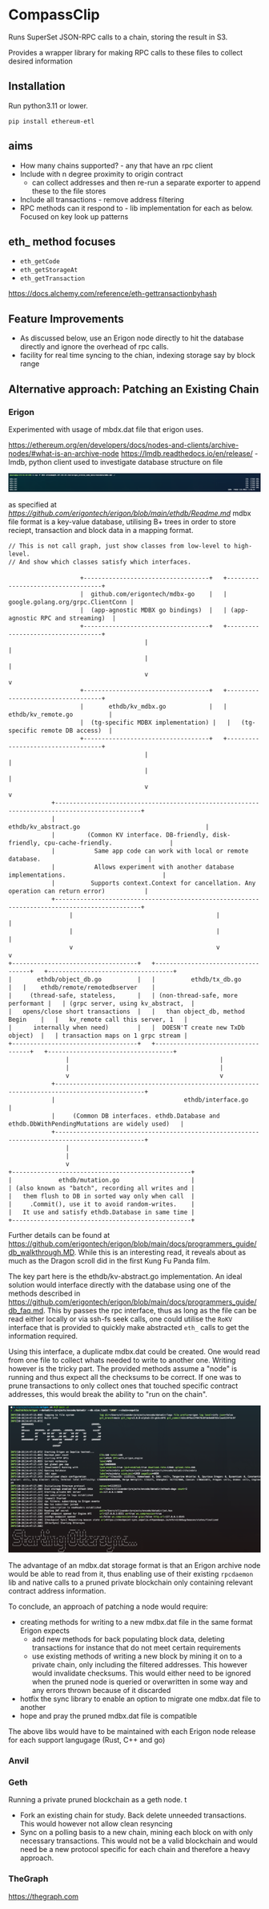 # CompassClip

Runs SuperSet JSON-RPC calls to a chain, storing the result in S3. 

Provides a wrapper library for making RPC calls to these files to collect desired information

## Installation
Run python3.11 or lower.

```
pip install ethereum-etl
```

## aims

- How many chains supported? - any that have an rpc client
- Include with n degree proximity to origin contract
  - can collect addresses and then re-run a separate exporter to append these to the file stores
- Include all transactions - remove address filtering
- RPC methods can it respond to - lib implementation for each as below. Focused on key look up
  patterns

## eth_ method focuses

- `eth_getCode`
- `eth_getStorageAt`
- `eth_getTransaction`

https://docs.alchemy.com/reference/eth-gettransactionbyhash

## Feature Improvements 

* As discussed below, use an Erigon node directly to hit the database directly and ignore the
  overhead of rpc calls.
* facility for real time syncing to the chian, indexing storage say by block range

## Alternative approach: Patching an Existing Chain

### Erigon

Experimented with usage of mbdx.dat file that erigon uses.

https://ethereum.org/en/developers/docs/nodes-and-clients/archive-nodes/#what-is-an-archive-node
https://lmdb.readthedocs.io/en/release/ - lmdb, python client used to investigate database structure
on file

![took a while to download](docs/image.png)

as specified at *https://github.com/erigontech/erigon/blob/main/ethdb/Readme.md*
mdbx file format is a key-value database, utilising B+ trees in order to store reciept, transaction
and block data in a mapping format.

```asciiflow.com
// This is not call graph, just show classes from low-level to high-level. 
// And show which classes satisfy which interfaces.

                    +-----------------------------------+   +-----------------------------------+ 
                    |  github.com/erigontech/mdbx-go    |   | google.golang.org/grpc.ClientConn |                    
                    |  (app-agnostic MDBX go bindings)  |   | (app-agnostic RPC and streaming)  |
                    +-----------------------------------+   +-----------------------------------+
                                      |                                      |
                                      |                                      |
                                      v                                      v
                    +-----------------------------------+   +-----------------------------------+
                    |       ethdb/kv_mdbx.go            |   |       ethdb/kv_remote.go          |                
                    |  (tg-specific MDBX implementation) |   |   (tg-specific remote DB access)  |              
                    +-----------------------------------+   +-----------------------------------+
                                      |                                      |
                                      |                                      |
                                      v                                      v
            +----------------------------------------------------------------------------------------------+
            |                                       ethdb/kv_abstract.go                                   |  
            |         (Common KV interface. DB-friendly, disk-friendly, cpu-cache-friendly.                |
            |           Same app code can work with local or remote database.                              |
            |           Allows experiment with another database implementations.                           |
            |          Supports context.Context for cancellation. Any operation can return error)           |
            +----------------------------------------------------------------------------------------------+
                 |                                        |                                      |
                 |                                        |                                      |
                 v                                        v                                      v
+-----------------------------------+   +-----------------------------------+   +-----------------------------------+
|       ethdb/object_db.go          |   |          ethdb/tx_db.go           |   |    ethdb/remote/remotedbserver    |                
|     (thread-safe, stateless,      |   | (non-thread-safe, more performant |   | (grpc server, using kv_abstract,  |  
|   opens/close short transactions  |   |   than object_db, method Begin    |   |   kv_remote call this server, 1   |
|      internally when need)        |   |  DOESN'T create new TxDb object)  |   | transaction maps on 1 grpc stream |
+-----------------------------------+   +-----------------------------------+   +-----------------------------------+
                |                                          |                                     
                |                                          |                                     
                v                                          v                                     
            +-----------------------------------------------------------------------------------------------+
            |                                    ethdb/interface.go                                         |  
            |     (Common DB interfaces. ethdb.Database and ethdb.DbWithPendingMutations are widely used)   |
            +-----------------------------------------------------------------------------------------------+
                |                      
                |                      
                v                      
+--------------------------------------------------+ 
|             ethdb/mutation.go                    |                 
| (also known as "batch", recording all writes and |  
|   them flush to DB in sorted way only when call  | 
|     .Commit(), use it to avoid random-writes.    | 
|   It use and satisfy ethdb.Database in same time |
+--------------------------------------------------+ 

```

Further details can be found at
https://github.com/erigontech/erigon/blob/main/docs/programmers_guide/db_walkthrough.MD. While this
is an interesting read, it reveals about as much as the Dragon scroll did in the first Kung Fu Panda
film.

The key part here is the ethdb/kv-abstract.go implementation. An ideal solution would interface
directly with the database using one of the methods described in
https://github.com/erigontech/erigon/blob/main/docs/programmers_guide/db_faq.md. This by passes the
rpc interface, thus as long as the file can be read either locally or via ssh-fs seek calls, one
could utilise the `RoKV` interface that is provided to quickly make abstracted `eth_` calls to get
the information required.

Using this interface, a duplicate mdbx.dat could be created. One would read from one file to collect
whats needed to write to another one. Writing however is the tricky part. The provided methods
assume a "node" is running and thus expect all the checksums to be correct. If one was to prune
transactions to only collect ones that touched specific contract addresses, this would break the
ability to "run on the chain". 

![building new erigon mbdx.dat files](docs/image-1.png)


The advantage of an mdbx.dat storage format is that an Erigon archive node would be able to read
from it, thus enabling use of their existing `rpcdaemon` lib and native calls to a pruned private
blockchain only containing relevant contract address information.

To conclude, an approach of patching a node would require:

* creating methods for writing to a new mdbx.dat file in the same format Erigon expects
    * add new methods for back populating block data, deleting transactions for instance that do not
    meet certain requirements
    * use existing methods of writing a new block by mining it on to a private chain, only including
      the filtered addresses. This however would invalidate checksums. This would either need to be
      ignored when the pruned node is queried or overwritten in some way and any errors thrown
      because of it discarded
* hotfix the sync library to enable an option to migrate one mdbx.dat file to another 
* hope and pray the pruned mdbx.dat file is compatible

The above libs would have to be maintained with each Erigon node release for each support langugage
(Rust, C++ and go)

### Anvil


### Geth

Running a private pruned blockchain as a geth node.
t

* Fork an existing chain for study. Back delete unneeded transactions. This would however not allow
  clean resyncing
* Sync on a polling basis to a new chain, mining each block on with only necessary transactions.
  This would not be a valid blockchain and would need be a new protocol specific for each chain and
  therefore a heavy approach.


### TheGraph

https://thegraph.com